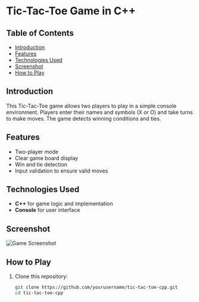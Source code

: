 # Tic-Tac-Toe Game in C++

## Table of Contents
- [Introduction](#introduction)
- [Features](#features)
- [Technologies Used](#technologies-used)
- [Screenshot](#screenshot)
- [How to Play](#how-to-play)

## Introduction
This Tic-Tac-Toe game allows two players to play in a simple console environment. Players enter their names and symbols (X or O) and take turns to make moves. The game detects winning conditions and ties.

## Features
- Two-player mode
- Clear game board display
- Win and tie detection
- Input validation to ensure valid moves

## Technologies Used
- **C++** for game logic and implementation
- **Console** for user interface

## Screenshot
![Game Screenshot](screenshot.png)  


## How to Play
1. Clone this repository:
   ```bash
   git clone https://github.com/yourusername/tic-tac-toe-cpp.git
   cd tic-tac-toe-cpp
